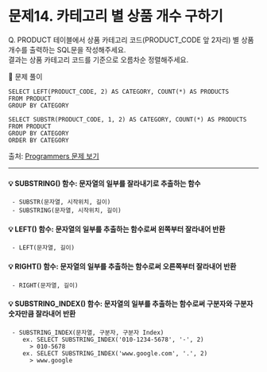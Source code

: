 # 문제14. 카테고리 별 상품 개수 구하기

Q. PRODUCT 테이블에서 상품 카테고리 코드(PRODUCT_CODE 앞 2자리) 별 상품 개수를 출력하는 SQL문을 작성해주세요. <br>
결과는 상품 카테고리 코드를 기준으로 오름차순 정렬해주세요.

🔑 문제 풀이
```mysql
SELECT LEFT(PRODUCT_CODE, 2) AS CATEGORY, COUNT(*) AS PRODUCTS
FROM PRODUCT
GROUP BY CATEGORY
```

```mysql
SELECT SUBSTR(PRODUCT_CODE, 1, 2) AS CATEGORY, COUNT(*) AS PRODUCTS
FROM PRODUCT 
GROUP BY CATEGORY 
ORDER BY CATEGORY
```

출처: [Programmers 문제 보기](https://school.programmers.co.kr/learn/courses/30/lessons/131529)

----- 

#### 💡 SUBSTRING() 함수: 문자열의 일부를 잘라내기로 추출하는 함수 
     - SUBSTR(문자열, 시작위치, 길이)
     - SUBSTRING(문자열, 시작위치, 길이)

#### 💡 LEFT() 함수: 문자열의 일부를 추출하는 함수로써 왼쪽부터 잘라내어 반환
     - LEFT(문자열, 길이)

#### 💡 RIGHT() 함수: 문자열의 일부를 추출하는 함수로써 오른쪽부터 잘라내어 반환
     - RIGHT(문자열, 길이)

#### 💡 SUBSTRING_INDEX() 함수: 문자열의 일부를 추출하는 함수로써 구분자와 구분자 숫자만큼 잘라내어 반환
     - SUBSTRING_INDEX(문자열, 구분자, 구분자 Index)
        ex. SELECT SUBSTRING_INDEX('010-1234-5678', '-', 2) 
          > 010-5678
        ex. SELECT SUBSTRING_INDEX('www.google.com', '.', 2) 
          > www.google
